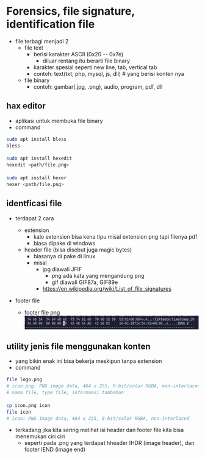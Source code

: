 # Forensics, file signature, identification file
- file terbagi menjadi 2
  - file text
    - berisi karakter ASCII (0x20 -- 0x7e)
      - diluar rentang itu berarti file binary
    - karakter spesial seperti new line, tab, vertical tab
    - contoh: text(txt, php, mysql, js, dll) # yang berisi konten nya
  - file binary
    - contoh: gambar(.jpg, .png), audio, program, pdf, dll

## hax editor
  - aplikasi untuk membuka file binary
- command
```bash
sudo apt install bless
bless

sudo apt install hexedit
hexedit <path/file.png>

sudo apt install hexer
hexer <path/file.png>
``` 

## identficasi file
- terdapat 2 cara
  - extension
    - kalo extension bisa kena tipu misal extension png tapi filenya pdf
    - biasa dipake di windows
  - header file (bisa disebut juga magic bytes)
    - biasanya di pake di linux
    - misal
      - jpg diawali JFIF
        - png ada kata yang mengandung png
        - gif diawali GIF87a, GIF89e
      - https://en.wikipedia.org/wiki/List_of_file_signatures

- footer file 
  - footer file png
    ![alt text](docs/images/image-2.png)

## utility jenis file menggunakan konten
- yang bikin enak ini bisa bekerja meskipun tanpa extension
- command
```bash
file logo.png
# icon.png: PNG image data, 464 x 255, 8-bit/color RGBA, non-interlaced
# nama file, type file, informaasi tambahan

cp icon.png icon
file icon
# icon: PNG image data, 464 x 255, 8-bit/color RGBA, non-interlaced
``` 

- terkadang  jika kita sering melihat isi header dan footer file kita bisa menemukan ciri ciri
  - seperti pada .png yang terdapat hheader IHDR (image header), dan footer IEND (image end)